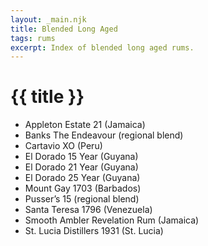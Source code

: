 ```yaml
---
layout: _main.njk
title: Blended Long Aged
tags: rums
excerpt: Index of blended long aged rums.
---
```

<!-- markdownlint-disable MD025 -->
# {{ title }}
<!-- markdownlint-enable MD025 -->

<div class="index">

* Appleton Estate 21 (Jamaica)
* Banks The Endeavour (regional blend)
* Cartavio XO (Peru)
* El Dorado 15 Year (Guyana)
* El Dorado 21 Year (Guyana)
* El Dorado 25 Year (Guyana)
* Mount Gay 1703 (Barbados)
* Pusser&rsquo;s 15 (regional blend)
* Santa Teresa 1796 (Venezuela)
* Smooth Ambler Revelation Rum (Jamaica)
* St. Lucia Distillers 1931 (St. Lucia)

</div>
